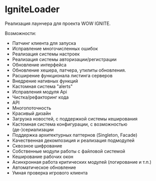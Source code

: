 # IgniteLoader

Реализация лаунчера для проекта WOW IGNITE.

Возможности:
* Патчинг клиента для запуска
* Исправление многочисленных ошибок
* Реализация системы настроек
* Реализация системы авторизации/регистрации
* Обновление интерфейса
* Обновление хешера, патчера, утилиты обновления.
* Расширение функционала листинга серверов
* Внедрение нативных функций
* Кастомная система "alerts"
* Исправления модуля Api
* Чистка/рефакторинг кода
* API
* Многопоточность
* Красивый дизайн
* Загрузка новостей, с поддержкой системы кеширования
* Кастомная система конфигурации, с возможностью (де-)сериализации
* Поддержка архитектурных паттернов (Singleton, Facade)
* Качественная декомпозиция и реализация подмодулей
* Сквозное шифрование
* Собственные модули работы с файловой системой
* Кеширование рабочих окон
* Асинхронная работа критических модулей (логирование и т.п.)
* Автоматическое обновление
* Умная проверка игрового клиента
